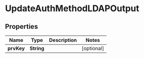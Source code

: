 

# UpdateAuthMethodLDAPOutput


## Properties

Name | Type | Description | Notes
------------ | ------------- | ------------- | -------------
**prvKey** | **String** |  |  [optional]



